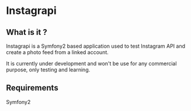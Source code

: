 Instagrapi
========

What is it ?
-----------------
Instagrapi is a Symfony2 based application used to test Instagram API and create a photo feed from a linked account.

It is currently under development and won't be use for any commercial purpose, only testing and learning.


Requirements
------------
Symfony2